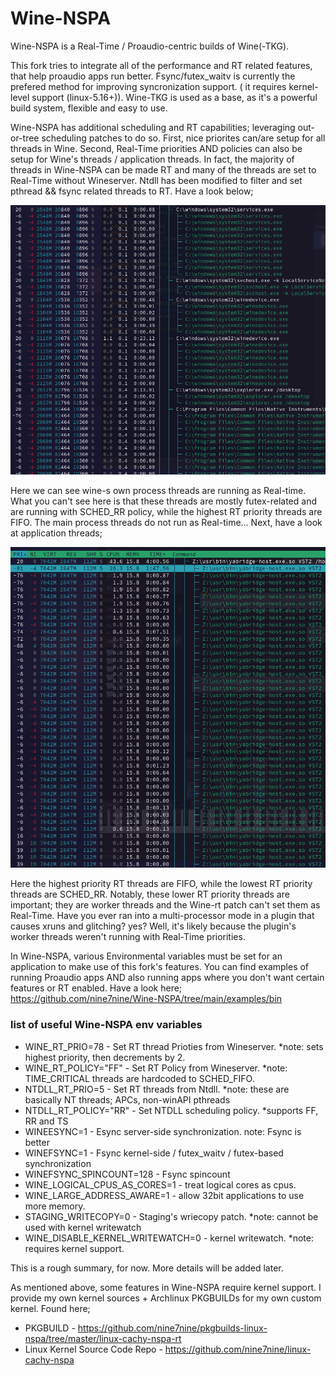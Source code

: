 # Wine-NSPA

Wine-NSPA is a Real-Time / Proaudio-centric builds of Wine(-TKG). 

This fork tries to integrate all of the performance and RT related features, that help proaudio apps run better.
Fsync/futex_waitv is currently the prefered method for improving syncronization support. ( it requires kernel-level
support (linux-5.16+)). Wine-TKG is used as a base, as it's a powerful build system, flexible and easy to use.

Wine-NSPA has additional scheduling and RT capabilities; leveraging out-or-tree scheduling patches to do so. 
First, nice priorites can/are setup for all threads in Wine. Second, Real-Time priorities AND policies can also be 
setup for Wine's threads / application threads. In fact, the majority of threads in Wine-NSPA can be made RT and many 
of the threads are set to Real-Time without Wineserver. Ntdll has been modified to filter and set pthread && fsync
related threads to RT. Have a look below;

![My Image](/examples/images/wine-nspa_wine_proc_threads.png)

Here we can see wine-s own process threads are running as Real-time. What you can't see here is that these threads
are mostly futex-related and are running with SCHED_RR policy, while the highest RT priority threads are FIFO. The main 
process threads do not run as Real-time... Next, have a look at application threads; 

![My Image](/examples/images/wine-nspa_app_threads.png)

Here the highest priority RT threads are FIFO, while the lowest RT priority threads are SCHED_RR. Notably, these 
lower RT priority threads are important; they are worker threads and the Wine-rt patch can't set them as Real-Time. 
Have you ever ran into a multi-processor mode in a plugin that causes xruns and glitching? yes? Well, it's likely 
because the plugin's worker threads weren't running with Real-Time priorities.

In Wine-NSPA, various Environmental variables must be set for an application to make use of this fork's features.
You can find examples of running Proaudio apps AND also running apps where you don't want certain features or RT 
enabled. Have a look here; https://github.com/nine7nine/Wine-NSPA/tree/main/examples/bin

### list of useful Wine-NSPA env variables

* WINE_RT_PRIO=78 - Set RT thread Prioties from Wineserver. *note: sets highest priority, then decrements by 2.
* WINE_RT_POLICY="FF" - Set RT Policy from Wineserver. *note: TIME_CRITICAL threads are hardcoded to SCHED_FIFO.
* NTDLL_RT_PRIO=5 - Set RT threads from Ntdll. *note: these are basically NT threads; APCs, non-winAPI pthreads 
* NTDLL_RT_POLICY="RR" - Set NTDLL scheduling policy. *supports FF, RR and TS
* WINEESYNC=1 - Esync server-side synchronization. note: Fsync is better
* WINEFSYNC=1 - Fsync kernel-side / futex_waitv / futex-based synchronization
* WINEFSYNC_SPINCOUNT=128 - Fsync spincount
* WINE_LOGICAL_CPUS_AS_CORES=1 - treat logical cores as cpus.
* WINE_LARGE_ADDRESS_AWARE=1 - allow 32bit applications to use more memory.
* STAGING_WRITECOPY=0 - Staging's wriecopy patch. *note: cannot be used with kernel writewatch
* WINE_DISABLE_KERNEL_WRITEWATCH=0 - kernel writewatch. *note: requires kernel support.

This is a rough summary, for now. More details will be added later.

As mentioned above, some features in Wine-NSPA require kernel support. I provide my own kernel sources + Archlinux 
PKGBUILDs for my own custom kernel. Found here;

* PKGBUILD - https://github.com/nine7nine/pkgbuilds-linux-nspa/tree/master/linux-cachy-nspa-rt
* Linux Kernel Source Code Repo - https://github.com/nine7nine/linux-cachy-nspa





